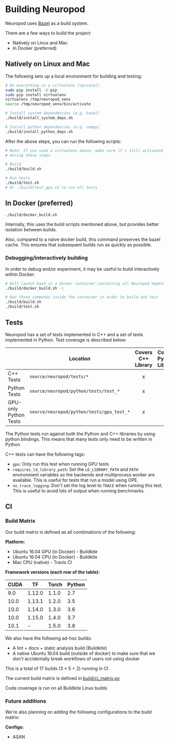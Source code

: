 # Building Neuropod

Neuropod uses [Bazel](https://bazel.build/) as a build system.

There are a few ways to build the project:

- Natively on Linux and Mac
- In Docker (preferred)

## Natively on Linux and Mac

The following sets up a local environment for building and testing:

```sh
# Do everything in a virtualenv (optional)
sudo pip install -U pip
sudo pip install virtualenv
virtualenv /tmp/neuropod_venv
source /tmp/neuropod_venv/bin/activate

# Install system dependencies (e.g. bazel)
./build/install_system_deps.sh

# Install python dependencies (e.g. numpy)
./build/install_python_deps.sh
```

After the above steps, you can run the following scripts:

```sh
# Note: If you used a virtualenv above, make sure it's still activated
# during these steps

# Build
./build/build.sh

# Run tests
./build/test.sh
# Or ./build/test_gpu.sh to run all tests
```

## In Docker (preferred)

```sh
./build/docker_build.sh
```

Internally, this uses the build scripts mentioned above, but provides better isolation between builds.

Also, compared to a naive docker build, this command preserves the bazel cache. This ensures that subsequent builds run as quickly as possible.

### Debugging/interactively building

In order to debug and/or experiment, it may be useful to build interactively within Docker:

```sh
# Will launch bash in a docker container containing all Neuropod dependencies
./build/docker_build.sh -i

# Run these commands inside the container in order to build and test
./build/build.sh
./build/test.sh
```

## Tests

Neuropod has a set of tests implemented in C++ and a set of tests implemented in Python. Test coverage is described below:

| | Location | Covers C++ Library | Covers Python Library |
| --- | --- | :---: | :---: |
| C++ Tests | `source/neuropod/tests/*` | x |  |
| Python Tests | `source/neuropod/python/tests/test_*` | x | x |
| GPU-only Python Tests | `source/neuropod/python/tests/gpu_test_*` | x | x |

The Python tests run against both the Python and C++ libraries by using python bindings. This means that many tests only need to be written in Python.

C++ tests can have the following tags:

 - `gpu`: Only run this test when running GPU tests
 - `requires_ld_library_path`: Set the `LD_LIBRARY_PATH` and `PATH` environment variables so the backends and multiprocess worker are available. This is useful for tests that run a model using OPE.
 - `no_trace_logging`: Don't set the log level to `TRACE` when running this test. This is useful to avoid lots of output when running benchmarks.

## CI

### Build Matrix

Our build matrix is defined as all combinations of the following:

**Platform:**

 - Ubuntu 16.04 GPU (in Docker) - Buildkite
 - Ubuntu 16.04 CPU (in Docker) - Buildkite
 - Mac CPU (native) - Travis CI

**Framework versions (each row of the table):**

| CUDA | TF | Torch | Python |
| --- | --- | --- | --- |
| 9.0 | 1.12.0 | 1.1.0 | 2.7 |
| 10.0 | 1.13.1 | 1.2.0 | 3.5 |
| 10.0 | 1.14.0 | 1.3.0 | 3.6 |
| 10.0 | 1.15.0 | 1.4.0 | 3.7 |
| 10.1 | - | 1.5.0 | 3.8 |

We also have the following ad-hoc builds:

 - A lint + docs + static analysis build (Buildkite)
 - A native Ubuntu 16.04 build (outside of docker) to make sure that we don't accidentally break workflows of users not using docker

This is a total of 17 builds (3 * 5 + 2) running in CI

The current build matrix is defined in [build/ci_matrix.py](https://github.com/uber/neuropod/blob/master/build/ci_matrix.py#L73-L91)

Code coverage is run on all Buildkite Linux builds

### Future additions

We're also planning on adding the following configurations to the build matrix:

**Configs:**

 - ASAN
